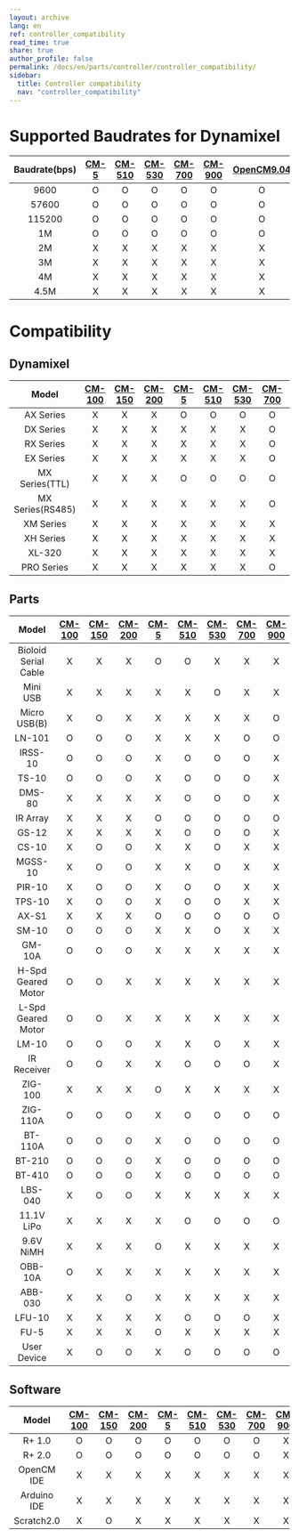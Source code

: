 ```yaml
---
layout: archive
lang: en
ref: controller_compatibility
read_time: true
share: true
author_profile: false
permalink: /docs/en/parts/controller/controller_compatibility/
sidebar:
  title: Controller compatibility
  nav: "controller_compatibility"
---
```


# Supported Baudrates for Dynamixel

|Baudrate(bps)|[CM-5]|[CM-510]|[CM-530]|[CM-700]|[CM-900]|[OpenCM9.04]|[OpenCR]|
| :---: | :---: | :---: | :---: | :---: | :---: | :---: | :---: |
|9600|O|O|O|O|O|O|O|
|57600|O|O|O|O|O|O|O|
|115200|O|O|O|O|O|O|O|
|1M|O|O|O|O|O|O|O|
|2M|X|X|X|X|X|X|O|
|3M|X|X|X|X|X|X|O|
|4M|X|X|X|X|X|X|O|
|4.5M|X|X|X|X|X|X|O|

# Compatibility

## Dynamixel

|Model|[CM-100]|[CM-150]|[CM-200]|[CM-5]|[CM-510]|[CM-530]|[CM-700]|[CM-900]|[OpenCM9.04]<br>(+[485 EXP])|[OpenCM7.0]|[OpenCR]|
| :---: | :---: | :---: | :---: | :---: | :---: | :---: | :---: | :---: | :---: | :---: | :---: |
|AX Series|X|X|X|O|O|O|O|O|X(O)|X|O|
|DX Series|X|X|X|X|X|X|O|O|X(O)|X|O|
|RX Series|X|X|X|X|X|X|O|O|X(O)|X|O|
|EX Series|X|X|X|X|X|X|O|O|X(O)|X|O|
|MX Series(TTL)|X|X|X|O|O|O|O|O|X(O)|X|O|
|MX Series(RS485)|X|X|X|X|X|X|O|O|X(O)|X|O|
|XM Series|X|X|X|X|X|X|X|X|X(O)|X|O|
|XH Series|X|X|X|X|X|X|X|X|X(O)|X|O|
|XL-320|X|X|X|X|X|X|X|O|O(X)|X|O|
|PRO Series|X|X|X|X|X|X|O|X|X(O)|X|O|

## Parts

|Model|[CM-100]|[CM-150]|[CM-200]|[CM-5]|[CM-510]|[CM-530]|[CM-700]|[CM-900]|[OpenCM9.04]<br>(+[485 EXP])|[OpenCM7.0]|[OpenCR]|
| :---: | :---: | :---: | :---: | :---: | :---: | :---: | :---: | :---: | :---: | :---: | :---: |
|Bioloid Serial Cable|X|X|X|O|O|X|X|X|X|X|X|
|Mini USB|X|X|X|X|X|O|X|X|X|X|X|
|Micro USB(B)|X|O|X|X|X|X|X|O|O(O)|O|O|
|LN-101|O|O|O|X|X|X|O|O|O(O)|O|O|
|IRSS-10|O|O|O|X|O|O|O|X|O(O)|O|O|
|TS-10|O|O|O|X|O|O|O|X|O(O)|O|O|
|DMS-80|X|X|X|X|O|O|O|X|O(O)|O|O|
|IR Array|X|X|X|O|O|O|O|O|X(O)|X|O|
|GS-12|X|X|X|X|O|O|O|X|O(O)|O|O|
|CS-10|X|O|O|X|X|O|X|X|O(O)|O|O|
|MGSS-10|X|O|O|X|X|O|X|X|O(O)|O|O|
|PIR-10|X|O|O|X|O|O|X|X|O(O)|O|O|
|TPS-10|X|O|O|X|O|O|X|X|O(O)|O|O|
|AX-S1|X|X|X|O|O|O|O|O|X(O)|X|O|
|SM-10|O|O|O|X|X|O|X|X|X|O|O|
|GM-10A|O|O|O|X|X|X|X|X|X|O|O|
|H-Spd Geared Motor|O|O|X|X|X|X|X|X|X|O|O|
|L-Spd Geared Motor|O|O|X|X|X|X|X|X|X|O|O|
|LM-10|O|O|O|X|X|O|X|X|O(O)|O|O|
|IR Receiver|O|O|X|X|O|O|O|X|X|X|O|
|ZIG-100|X|X|X|O|X|X|X|X|X|X|X|
|ZIG-110A|O|O|O|X|O|O|O|O|O(O)|O|O|
|BT-110A|O|O|O|X|O|O|O|O|O(O)|O|O|
|BT-210|O|O|O|X|O|O|O|O|O(O)|O|O|
|BT-410|O|O|O|X|O|O|O|O|O(O)|O|O|
|LBS-040|X|O|O|X|X|X|X|X|O(O)|O|X|
|11.1V LiPo|X|X|X|X|O|O|O|O|X|X|O|
|9.6V NiMH|X|X|X|O|X|X|X|X|X|X|X|
|OBB-10A|O|X|X|X|X|X|X|X|X|X|X|
|ABB-030|X|X|O|X|X|X|X|X|X|X|X|
|LFU-10|X|X|X|X|O|O|O|X|X|X|O|
|FU-5|X|X|X|O|X|X|X|X|X|X|X|
|User Device|X|O|O|X|O|O|O|O|O(O)|O|O|

## Software

|Model|[CM-100]|[CM-150]|[CM-200]|[CM-5]|[CM-510]|[CM-530]|[CM-700]|[CM-900]|[OpenCM9.04]<br>(+[485 EXP])|[OpenCM7.0]|[OpenCR]|
| :---: | :---: | :---: | :---: | :---: | :---: | :---: | :---: | :---: | :---: | :---: | :---: |
|R+ 1.0|O|O|O|O|O|O|O|X|O(X)|X|X|
|R+ 2.0|O|O|O|O|O|O|O|X|O(X)|O|X|
|OpenCM IDE|X|X|X|X|X|X|X|X|O|X|X|
|Arduino IDE|X|X|X|X|X|X|X|X|O|X|O|
|Scratch2.0|X|O|X|X|X|X|X|X|X|O|X|


[ln-101]: /docs/en/parts/interface/ln-101/

[CM-100]: /docs/en/parts/controller/cm-100/
[CM-150]: /docs/en/parts/controller/cm-150/
[CM-200]: /docs/en/parts/controller/cm-200/
[CM-5]: /docs/en/parts/controller/cm-5/
[CM-510]: /docs/en/parts/controller/cm-510/
[CM-530]: /docs/en/parts/controller/cm-530/
[CM-700]: /docs/en/parts/controller/cm-700/
[CM-900]: /docs/en/parts/controller/cm-900/
[OpenCM9.04]: /docs/en/parts/controller/opencm904/
[OpenCM7.0]: /docs/kr/parts/controller/opencm7/
[485 EXP]: /docs/en/parts/controller/exp485/
[OpenCR]: /docs/en/parts/controller/opencr/
